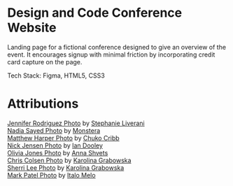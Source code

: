 # Design and Code Conference Website 

Landing page for a fictional conference designed to give an overview of the event. It encourages signup with minimal friction by incorporating credit card capture on the page.

Tech Stack: Figma, HTML5, CSS3

# Attributions

[Jennifer Rodriguez Photo](https://unsplash.com/photos/Zz5LQe-VSMY) by [Stephanie Liverani](https://unsplash.com/@steph)<br/>
[Nadia Sayed Photo](https://www.pexels.com/photo/young-positive-arabian-muslim-woman-in-hijab-smiling-6194365/) by [Monstera](https://www.pexels.com/@gabby-k)<br/>
[Matthew Harper Photo](https://unsplash.com/photos/6UwpM1835DY) by [Chuko Cribb](https://unsplash.com/@chuko)<br/>
[Nick Jensen Photo](https://unsplash.com/photos/d1UPkiFd04A) by [Ian Dooley](https://unsplash.com/@sadswim)<br/>
[Olivia Jones Photo](https://www.pexels.com/photo/positive-black-woman-looking-at-camera-5325840/) by [Anna Shvets](https://www.pexels.com/@shvetsa)<br/>
[Chris Colsen Photo](https://www.pexels.com/photo/man-in-white-and-black-striped-shirt-with-black-framed-eyeglasses-6333501/) by [Karolina Grabowska](https://www.pexels.com/@karolina-grabowska)<br/>
[Sherri Lee Photo](https://www.pexels.com/photo/woman-in-pink-long-sleeve-shirt-8555496/) by [Karolina Grabowska](https://www.pexels.com/@karolina-grabowska)<br/>
[Mark Patel Photo](https://www.pexels.com/photo/portrait-photo-of-smiling-man-with-his-arms-crossed-standing-in-front-of-white-wall-2379004/) by [Italo Melo](https://www.pexels.com/@italo-melo-881954)<br/>

